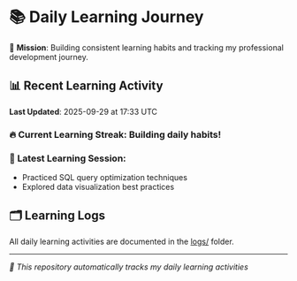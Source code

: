 # 📚 Daily Learning Journey

🎯 **Mission**: Building consistent learning habits and tracking my professional development journey.

## 📊 Recent Learning Activity

**Last Updated**: 2025-09-29 at 17:33 UTC

### 🔥 Current Learning Streak: Building daily habits!

### 📝 Latest Learning Session:
- Practiced SQL query optimization techniques
- Explored data visualization best practices

## 🗂️ Learning Logs

All daily learning activities are documented in the [logs/](./logs/) folder.

---
*🤖 This repository automatically tracks my daily learning activities*

